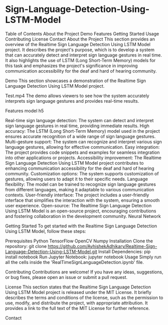 # Sign-Language-Detection-Using-LSTM-Model
Table of Contents
About the Project
Demo
Features
Getting Started
Usage
Contributing
License
Contact
About the Project
This section provides an overview of the Realtime Sign Language Detection Using LSTM Model project. It describes the project's purpose, which is to develop a system that can accurately detect and interpret sign language gestures in real time. It also highlights the use of LSTM (Long Short-Term Memory) models for this task and emphasizes the project's significance in improving communication accessibility for the deaf and hard of hearing community.

Demo
This section showcases a demonstration of the Realtime Sign Language Detection Using LSTM Model project.

 Test.mp4 
The demo allows viewers to see how the system accurately interprets sign language gestures and provides real-time results.

Features
model h5

Real-time sign language detection: The system can detect and interpret sign language gestures in real time, providing immediate results.
High accuracy: The LSTM (Long Short-Term Memory) model used in the project ensures accurate recognition of a wide range of sign language gestures.
Multi-gesture support: The system can recognize and interpret various sign language gestures, allowing for effective communication.
Easy integration: The project provides code snippets and examples for seamless integration into other applications or projects.
Accessibility improvement: The Realtime Sign Language Detection Using LSTM Model project contributes to enhancing communication accessibility for the deaf and hard of hearing community.
Customization options: The system supports customization of gestures, allowing users to adapt it to their specific needs.
Language flexibility: The model can be trained to recognize sign language gestures from different languages, making it adaptable to various communication contexts.
User-friendly interface: The project includes a user-friendly interface that simplifies the interaction with the system, ensuring a smooth user experience.
Open-source: The Realtime Sign Language Detection Using LSTM Model is an open-source project, encouraging contributions and fostering collaboration in the development community.
Neural Network

Getting Started
To get started with the Realtime Sign Language Detection Using LSTM Model, follow these steps:

Prerequisites
Python
TensorFlow
OpenCV
Numpy
Installation
Clone the repository:
git clone https://github.com/AvhishekAdhikary/Realtime-Sign-Language-Detection-Using-LSTM-Model.git
Install Dependencies:
pip install notebook
Run Jupyter Notebook:
jupyter notebook
Usage
Simply run all the cells inside the 'RealTimeSignLanguageDetection.ipynb' file.

Contributing
Contributions are welcome! If you have any ideas, suggestions, or bug fixes, please open an issue or submit a pull request.

License
This section states that the Realtime Sign Language Detection Using LSTM Model project is released under the MIT License. It briefly describes the terms and conditions of the license, such as the permission to use, modify, and distribute the project, with appropriate attribution. It provides a link to the full text of the MIT License for further reference.

Contact
